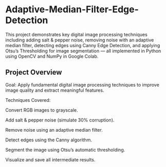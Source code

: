 # Adaptive-Median-Filter-Edge-Detection
This project demonstrates key digital image processing techniques including adding salt & pepper noise, removing noise with an adaptive median filter, detecting edges using Canny Edge Detection, and applying Otsu’s Thresholding for image segmentation — all implemented in Python using OpenCV and NumPy in Google Colab.
## Project Overview
Goal: Apply fundamental digital image processing techniques to improve image quality and extract meaningful features.

Techniques Covered:

Convert RGB images to grayscale.

Add salt & pepper noise (simulate 30% corruption).

Remove noise using an adaptive median filter.

Detect edges using the Canny algorithm.

Segment the image using Otsu’s automatic thresholding.

Visualize and save all intermediate results.

